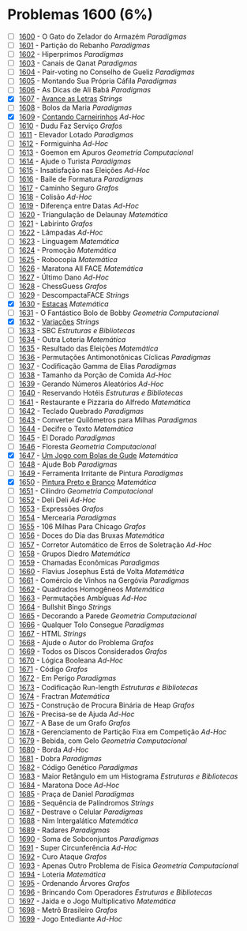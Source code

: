 # Problemas 1600 (6%)

  - [ ]  [1600](https://www.beecrowd.com.br/judge/pt/problems/view/1600) - O Gato do Zelador do Armazém *Paradigmas*
  - [ ]  [1601](https://www.beecrowd.com.br/judge/pt/problems/view/1601) - Partição do Rebanho *Paradigmas*
  - [ ]  [1602](https://www.beecrowd.com.br/judge/pt/problems/view/1602) - Hiperprimos *Paradigmas*
  - [ ]  [1603](https://www.beecrowd.com.br/judge/pt/problems/view/1603) - Canais de Qanat *Paradigmas*
  - [ ]  [1604](https://www.beecrowd.com.br/judge/pt/problems/view/1604) - Pair-voting no Conselho de Gueliz *Paradigmas*
  - [ ]  [1605](https://www.beecrowd.com.br/judge/pt/problems/view/1605) - Montando Sua Própria Cáfila *Paradigmas*
  - [ ]  [1606](https://www.beecrowd.com.br/judge/pt/problems/view/1606) - As Dicas de Ali Babá *Paradigmas*
  - [x]  [1607](https://www.beecrowd.com.br/judge/pt/problems/view/1607) - [Avance as Letras](https://github.com/potigol/beecrowd/blob/master/src/1600/1607.poti) *Strings*
  - [ ]  [1608](https://www.beecrowd.com.br/judge/pt/problems/view/1608) - Bolos da Maria *Paradigmas*
  - [x]  [1609](https://www.beecrowd.com.br/judge/pt/problems/view/1609) - [Contando Carneirinhos](https://github.com/potigol/beecrowd/blob/master/src/1600/1609.poti) *Ad-Hoc*
  - [ ]  [1610](https://www.beecrowd.com.br/judge/pt/problems/view/1610) - Dudu Faz Serviço *Grafos*
  - [ ]  [1611](https://www.beecrowd.com.br/judge/pt/problems/view/1611) - Elevador Lotado *Paradigmas*
  - [ ]  [1612](https://www.beecrowd.com.br/judge/pt/problems/view/1612) - Formiguinha *Ad-Hoc*
  - [ ]  [1613](https://www.beecrowd.com.br/judge/pt/problems/view/1613) - Goemon em Apuros *Geometria Computacional*
  - [ ]  [1614](https://www.beecrowd.com.br/judge/pt/problems/view/1614) - Ajude o Turista *Paradigmas*
  - [ ]  [1615](https://www.beecrowd.com.br/judge/pt/problems/view/1615) - Insatisfação nas Eleições *Ad-Hoc*
  - [ ]  [1616](https://www.beecrowd.com.br/judge/pt/problems/view/1616) - Baile de Formatura *Paradigmas*
  - [ ]  [1617](https://www.beecrowd.com.br/judge/pt/problems/view/1617) - Caminho Seguro *Grafos*
  - [ ]  [1618](https://www.beecrowd.com.br/judge/pt/problems/view/1618) - Colisão *Ad-Hoc*
  - [ ]  [1619](https://www.beecrowd.com.br/judge/pt/problems/view/1619) - Diferença entre Datas *Ad-Hoc*
  - [ ]  [1620](https://www.beecrowd.com.br/judge/pt/problems/view/1620) - Triangulação de Delaunay *Matemática*
  - [ ]  [1621](https://www.beecrowd.com.br/judge/pt/problems/view/1621) - Labirinto *Grafos*
  - [ ]  [1622](https://www.beecrowd.com.br/judge/pt/problems/view/1622) - Lâmpadas *Ad-Hoc*
  - [ ]  [1623](https://www.beecrowd.com.br/judge/pt/problems/view/1623) - Linguagem *Matemática*
  - [ ]  [1624](https://www.beecrowd.com.br/judge/pt/problems/view/1624) - Promoção *Matemática*
  - [ ]  [1625](https://www.beecrowd.com.br/judge/pt/problems/view/1625) - Robocopia *Matemática*
  - [ ]  [1626](https://www.beecrowd.com.br/judge/pt/problems/view/1626) - Maratona All FACE *Matemática*
  - [ ]  [1627](https://www.beecrowd.com.br/judge/pt/problems/view/1627) - Último Dano *Ad-Hoc*
  - [ ]  [1628](https://www.beecrowd.com.br/judge/pt/problems/view/1628) - ChessGuess *Grafos*
  - [ ]  [1629](https://www.beecrowd.com.br/judge/pt/problems/view/1629) - DescompactaFACE *Strings*
  - [x]  [1630](https://www.beecrowd.com.br/judge/pt/problems/view/1630) - [Estacas](https://github.com/potigol/beecrowd/blob/master/src/1600/1630.poti) *Matemática*
  - [ ]  [1631](https://www.beecrowd.com.br/judge/pt/problems/view/1631) - O Fantástico Bolo de Bobby *Geometria Computacional*
  - [x]  [1632](https://www.beecrowd.com.br/judge/pt/problems/view/1632) - [Variações](https://github.com/potigol/beecrowd/blob/master/src/1600/1632.poti) *Strings*
  - [ ]  [1633](https://www.beecrowd.com.br/judge/pt/problems/view/1633) - SBC *Estruturas e Bibliotecas*
  - [ ]  [1634](https://www.beecrowd.com.br/judge/pt/problems/view/1634) - Outra Loteria *Matemática*
  - [ ]  [1635](https://www.beecrowd.com.br/judge/pt/problems/view/1635) - Resultado das Eleições *Matemática*
  - [ ]  [1636](https://www.beecrowd.com.br/judge/pt/problems/view/1636) - Permutações Antimonotônicas Cíclicas *Paradigmas*
  - [ ]  [1637](https://www.beecrowd.com.br/judge/pt/problems/view/1637) - Codificação Gamma de Elias *Paradigmas*
  - [ ]  [1638](https://www.beecrowd.com.br/judge/pt/problems/view/1638) - Tamanho da Porção de Comida *Ad-Hoc*
  - [ ]  [1639](https://www.beecrowd.com.br/judge/pt/problems/view/1639) - Gerando Números Aleatórios *Ad-Hoc*
  - [ ]  [1640](https://www.beecrowd.com.br/judge/pt/problems/view/1640) - Reservando Hotéis *Estruturas e Bibliotecas*
  - [ ]  [1641](https://www.beecrowd.com.br/judge/pt/problems/view/1641) - Restaurante e Pizzaria do Alfredo *Matemática*
  - [ ]  [1642](https://www.beecrowd.com.br/judge/pt/problems/view/1642) - Teclado Quebrado *Paradigmas*
  - [ ]  [1643](https://www.beecrowd.com.br/judge/pt/problems/view/1643) - Converter Quilômetros para Milhas *Paradigmas*
  - [ ]  [1644](https://www.beecrowd.com.br/judge/pt/problems/view/1644) - Decifre o Texto *Matemática*
  - [ ]  [1645](https://www.beecrowd.com.br/judge/pt/problems/view/1645) - El Dorado *Paradigmas*
  - [ ]  [1646](https://www.beecrowd.com.br/judge/pt/problems/view/1646) - Floresta *Geometria Computacional*
  - [x]  [1647](https://www.beecrowd.com.br/judge/pt/problems/view/1647) - [Um Jogo com Bolas de Gude](https://github.com/potigol/beecrowd/blob/master/src/1600/1647.poti) *Matemática*
  - [ ]  [1648](https://www.beecrowd.com.br/judge/pt/problems/view/1648) - Ajude Bob *Paradigmas*
  - [ ]  [1649](https://www.beecrowd.com.br/judge/pt/problems/view/1649) - Ferramenta Irritante de Pintura *Paradigmas*
  - [x]  [1650](https://www.beecrowd.com.br/judge/pt/problems/view/1650) - [Pintura Preto e Branco](https://github.com/potigol/beecrowd/blob/master/src/1600/1650.poti) *Matemática*
  - [ ]  [1651](https://www.beecrowd.com.br/judge/pt/problems/view/1651) - Cilindro *Geometria Computacional*
  - [ ]  [1652](https://www.beecrowd.com.br/judge/pt/problems/view/1652) - Deli Deli *Ad-Hoc*
  - [ ]  [1653](https://www.beecrowd.com.br/judge/pt/problems/view/1653) - Expressões *Grafos*
  - [ ]  [1654](https://www.beecrowd.com.br/judge/pt/problems/view/1654) - Mercearia *Paradigmas*
  - [ ]  [1655](https://www.beecrowd.com.br/judge/pt/problems/view/1655) - 106 Milhas Para Chicago *Grafos*
  - [ ]  [1656](https://www.beecrowd.com.br/judge/pt/problems/view/1656) - Doces do Dia das Bruxas *Matemática*
  - [ ]  [1657](https://www.beecrowd.com.br/judge/pt/problems/view/1657) - Corretor Automático de Erros de Soletração *Ad-Hoc*
  - [ ]  [1658](https://www.beecrowd.com.br/judge/pt/problems/view/1658) - Grupos Diedro *Matemática*
  - [ ]  [1659](https://www.beecrowd.com.br/judge/pt/problems/view/1659) - Chamadas Econômicas *Paradigmas*
  - [ ]  [1660](https://www.beecrowd.com.br/judge/pt/problems/view/1660) - Flavius Josephus Está de Volta *Matemática*
  - [ ]  [1661](https://www.beecrowd.com.br/judge/pt/problems/view/1661) - Comércio de Vinhos na Gergóvia *Paradigmas*
  - [ ]  [1662](https://www.beecrowd.com.br/judge/pt/problems/view/1662) - Quadrados Homogêneos *Matemática*
  - [ ]  [1663](https://www.beecrowd.com.br/judge/pt/problems/view/1663) - Permutações Ambíguas *Ad-Hoc*
  - [ ]  [1664](https://www.beecrowd.com.br/judge/pt/problems/view/1664) - Bullshit Bingo *Strings*
  - [ ]  [1665](https://www.beecrowd.com.br/judge/pt/problems/view/1665) - Decorando a Parede *Geometria Computacional*
  - [ ]  [1666](https://www.beecrowd.com.br/judge/pt/problems/view/1666) - Qualquer Tolo Consegue *Paradigmas*
  - [ ]  [1667](https://www.beecrowd.com.br/judge/pt/problems/view/1667) - HTML *Strings*
  - [ ]  [1668](https://www.beecrowd.com.br/judge/pt/problems/view/1668) - Ajude o Autor do Problema *Grafos*
  - [ ]  [1669](https://www.beecrowd.com.br/judge/pt/problems/view/1669) - Todos os Discos Considerados *Grafos*
  - [ ]  [1670](https://www.beecrowd.com.br/judge/pt/problems/view/1670) - Lógica Booleana *Ad-Hoc*
  - [ ]  [1671](https://www.beecrowd.com.br/judge/pt/problems/view/1671) - Código *Grafos*
  - [ ]  [1672](https://www.beecrowd.com.br/judge/pt/problems/view/1672) - Em Perigo *Paradigmas*
  - [ ]  [1673](https://www.beecrowd.com.br/judge/pt/problems/view/1673) - Codificação Run-length *Estruturas e Bibliotecas*
  - [ ]  [1674](https://www.beecrowd.com.br/judge/pt/problems/view/1674) - Fractran *Matemática*
  - [ ]  [1675](https://www.beecrowd.com.br/judge/pt/problems/view/1675) - Construção de Procura Binária de Heap *Grafos*
  - [ ]  [1676](https://www.beecrowd.com.br/judge/pt/problems/view/1676) - Precisa-se de Ajuda *Ad-Hoc*
  - [ ]  [1677](https://www.beecrowd.com.br/judge/pt/problems/view/1677) - A Base de um Grafo *Grafos*
  - [ ]  [1678](https://www.beecrowd.com.br/judge/pt/problems/view/1678) - Gerenciamento de Partição Fixa em Competição *Ad-Hoc*
  - [ ]  [1679](https://www.beecrowd.com.br/judge/pt/problems/view/1679) - Bebida, com Gelo *Geometria Computacional*
  - [ ]  [1680](https://www.beecrowd.com.br/judge/pt/problems/view/1680) - Borda *Ad-Hoc*
  - [ ]  [1681](https://www.beecrowd.com.br/judge/pt/problems/view/1681) - Dobra *Paradigmas*
  - [ ]  [1682](https://www.beecrowd.com.br/judge/pt/problems/view/1682) - Código Genético *Paradigmas*
  - [ ]  [1683](https://www.beecrowd.com.br/judge/pt/problems/view/1683) - Maior Retângulo em um Histograma *Estruturas e Bibliotecas*
  - [ ]  [1684](https://www.beecrowd.com.br/judge/pt/problems/view/1684) - Maratona Doce *Ad-Hoc*
  - [ ]  [1685](https://www.beecrowd.com.br/judge/pt/problems/view/1685) - Praça de Daniel *Paradigmas*
  - [ ]  [1686](https://www.beecrowd.com.br/judge/pt/problems/view/1686) - Sequência de Palíndromos *Strings*
  - [ ]  [1687](https://www.beecrowd.com.br/judge/pt/problems/view/1687) - Destrave o Celular *Paradigmas*
  - [ ]  [1688](https://www.beecrowd.com.br/judge/pt/problems/view/1688) - Nim Intergalático *Matemática*
  - [ ]  [1689](https://www.beecrowd.com.br/judge/pt/problems/view/1689) - Radares *Paradigmas*
  - [ ]  [1690](https://www.beecrowd.com.br/judge/pt/problems/view/1690) - Soma de Sobconjuntos *Paradigmas*
  - [ ]  [1691](https://www.beecrowd.com.br/judge/pt/problems/view/1691) - Super Circunferência *Ad-Hoc*
  - [ ]  [1692](https://www.beecrowd.com.br/judge/pt/problems/view/1692) - Curo Ataque *Grafos*
  - [ ]  [1693](https://www.beecrowd.com.br/judge/pt/problems/view/1693) - Apenas Outro Problema de Física *Geometria Computacional*
  - [ ]  [1694](https://www.beecrowd.com.br/judge/pt/problems/view/1694) - Loteria *Matemática*
  - [ ]  [1695](https://www.beecrowd.com.br/judge/pt/problems/view/1695) - Ordenando Árvores *Grafos*
  - [ ]  [1696](https://www.beecrowd.com.br/judge/pt/problems/view/1696) - Brincando Com Operadores *Estruturas e Bibliotecas*
  - [ ]  [1697](https://www.beecrowd.com.br/judge/pt/problems/view/1697) - Jaida e o Jogo Multiplicativo *Matemática*
  - [ ]  [1698](https://www.beecrowd.com.br/judge/pt/problems/view/1698) - Metrô Brasileiro *Grafos*
  - [ ]  [1699](https://www.beecrowd.com.br/judge/pt/problems/view/1699) - Jogo Entediante *Ad-Hoc*